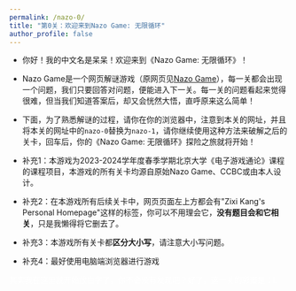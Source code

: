 ```yaml
---
permalink: /nazo-0/
title: "第0关：欢迎来到Nazo Game: 无限循环"
author_profile: false
---
```

- 你好！我的中文名是呆呆！欢迎来到《Nazo Game: 无限循环》！

- Nazo Game是一个网页解谜游戏（原网页见[Nazo Game](https://nazo.one-story.cn/)），每一关都会出现一个问题，我们只要回答对问题，便能进入下一关。每一关的问题看起来觉得很难，但当我们知道答案后，却又会恍然大悟，直呼原来这么简单！

- 下面，为了熟悉解谜的过程，请你在你的浏览器中，注意到本关的网址，并且将本关的网址中的`nazo-0`替换为`nazo-1`，请你继续使用这种方法来破解之后的关卡，回车后，你的《Nazo Game: 无限循环》探险之旅就将开始！

- 补充1：本游戏为2023-2024学年度春季学期北京大学《电子游戏通论》课程的课程项目，本游戏的所有关卡均源自原始Nazo Game、CCBC或由本人设计。
- 补充2：在本游戏所有后续关卡中，网页页面左上方都会有"Zixi Kang's Personal Homepage"这样的标签，你可以不用理会它，**没有题目会和它相关**，只是我懒得将它删去了。
- 补充3：本游戏所有关卡都**区分大小写**，请注意大小写问题。
- 补充4：最好使用电脑端浏览器进行游戏
 
 
 
 
<p style="color: white;">其实我在这里就开始放白字了，你不会没有发现吧？好了，这一关的彩蛋是：L</p>